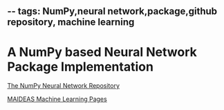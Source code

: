 --
tags: NumPy,neural network,package,github repository, machine learning
--
# A NumPy based Neural Network Package Implementation

[The NumPy Neural Network Repository](https://github.com/maideas/numpy-neural-network)

[MAIDEAS Machine Learning Pages](https://maideas.github.io)

